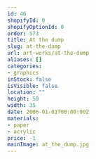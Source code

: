 ```yaml
---
id: 46
shopifyId: 0
shopifyOptionId: 0
order: 573
title: At the dump
slug: at-the-dump
url: art-works/at-the-dump
aliases: []
categories:
- graphics
inStock: false
isVisible: false
location: ""
height: 50
width: 35
date: 2006-01-01T00:00:00Z
materials:
- paper
- acrylic
price: -1
mainImage: at_the_dump.jpg
---
```

